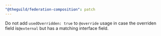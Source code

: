 ```yaml
---
"@theguild/federation-composition": patch
---
```


Do not add `usedOverridden: true` to `@override` usage in case the overriden field is`@external` but has a matching interface field.
